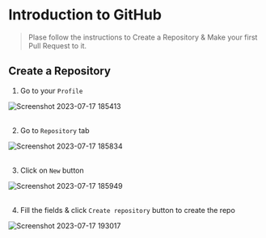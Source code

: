 # Introduction to GitHub

> Plase follow the instructions to Create a Repository & Make your first Pull Request to it.


## Create a Repository

1. Go to your `Profile`

![Screenshot 2023-07-17 185413](https://github.com/WasathTheekshana/introduction-to-github/assets/91784445/594d148e-3b14-49e0-a813-b7c313c2f632)
<br/><br/>

2. Go to `Repository` tab

![Screenshot 2023-07-17 185834](https://github.com/WasathTheekshana/introduction-to-github/assets/91784445/6c3a5efb-c7b4-41f6-92c8-512022e994ce)
<br/><br/>

3. Click on `New` button

![Screenshot 2023-07-17 185949](https://github.com/WasathTheekshana/introduction-to-github/assets/91784445/627c0831-99b1-48a7-8c33-fefb0eb60285)
<br/><br/>

4. Fill the fields & click `Create repository` button to create the repo

![Screenshot 2023-07-17 193017](https://github.com/WasathTheekshana/introduction-to-github/assets/91784445/1674baf3-9d40-47b5-a646-b7274069202e)
<br/><br/>
